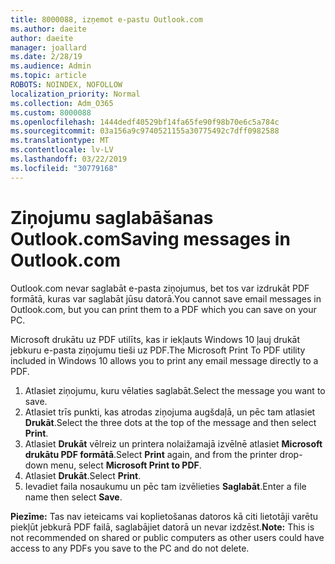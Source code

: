 ```yaml
---
title: 8000088, izņemot e-pastu Outlook.com
ms.author: daeite
author: daeite
manager: joallard
ms.date: 2/28/19
ms.audience: Admin
ms.topic: article
ROBOTS: NOINDEX, NOFOLLOW
localization_priority: Normal
ms.collection: Adm_O365
ms.custom: 8000088
ms.openlocfilehash: 1444dedf40529bf14fa65fe90f98b70e6c5a784c
ms.sourcegitcommit: 03a156a9c9740521155a30775492c7dff0982588
ms.translationtype: MT
ms.contentlocale: lv-LV
ms.lasthandoff: 03/22/2019
ms.locfileid: "30779168"
---
```

# <a name="saving-messages-in-outlookcom"></a><span data-ttu-id="a3dbc-102">Ziņojumu saglabāšanas Outlook.com</span><span class="sxs-lookup"><span data-stu-id="a3dbc-102">Saving messages in Outlook.com</span></span>

<span data-ttu-id="a3dbc-103">Outlook.com nevar saglabāt e-pasta ziņojumus, bet tos var izdrukāt PDF formātā, kuras var saglabāt jūsu datorā.</span><span class="sxs-lookup"><span data-stu-id="a3dbc-103">You cannot save email messages in Outlook.com, but you can print them to a PDF which you can save on your PC.</span></span>

<span data-ttu-id="a3dbc-104">Microsoft drukātu uz PDF utilīts, kas ir iekļauts Windows 10 ļauj drukāt jebkuru e-pasta ziņojumu tieši uz PDF.</span><span class="sxs-lookup"><span data-stu-id="a3dbc-104">The Microsoft Print To PDF utility included in Windows 10 allows you to print any email message directly to a PDF.</span></span>

1. <span data-ttu-id="a3dbc-105">Atlasiet ziņojumu, kuru vēlaties saglabāt.</span><span class="sxs-lookup"><span data-stu-id="a3dbc-105">Select the message you want to save.</span></span>
2. <span data-ttu-id="a3dbc-106">Atlasiet trīs punkti, kas atrodas ziņojuma augšdaļā, un pēc tam atlasiet **Drukāt**.</span><span class="sxs-lookup"><span data-stu-id="a3dbc-106">Select the three dots at the top of the message and then select **Print**.</span></span>
3. <span data-ttu-id="a3dbc-107">Atlasiet **Drukāt** vēlreiz un printera nolaižamajā izvēlnē atlasiet **Microsoft drukātu PDF formātā**.</span><span class="sxs-lookup"><span data-stu-id="a3dbc-107">Select **Print** again, and from the printer drop-down menu, select **Microsoft Print to PDF**.</span></span>
4. <span data-ttu-id="a3dbc-108">Atlasiet **Drukāt**.</span><span class="sxs-lookup"><span data-stu-id="a3dbc-108">Select **Print**.</span></span>
5. <span data-ttu-id="a3dbc-109">Ievadiet faila nosaukumu un pēc tam izvēlieties **Saglabāt**.</span><span class="sxs-lookup"><span data-stu-id="a3dbc-109">Enter a file name then select **Save**.</span></span>

<span data-ttu-id="a3dbc-110">**Piezīme:** Tas nav ieteicams vai koplietošanas datoros kā citi lietotāji varētu piekļūt jebkurā PDF failā, saglabājiet datorā un nevar izdzēst.</span><span class="sxs-lookup"><span data-stu-id="a3dbc-110">**Note:** This is not recommended on shared or public computers as other users could have access to any PDFs you save to the PC and do not delete.</span></span>